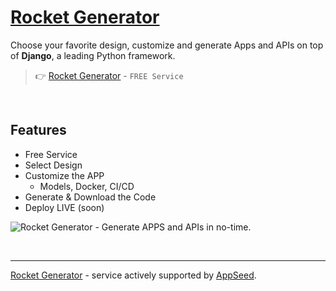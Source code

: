 # [Rocket Generator](https://app-generator.dev/)

Choose your favorite design, customize and generate Apps and APIs on top of **Django**, a leading Python framework.

> 👉 [Rocket Generator](https://app-generator.dev/) - `FREE Service` 

<br />

## Features

- Free Service
- Select Design
- Customize the APP
  - Models, Docker, CI/CD
- Generate & Download the Code
- Deploy LIVE (soon)  

![Rocket Generator - Generate APPS and APIs in no-time.](https://github.com/app-generator/rocket-generator/assets/51070104/17252123-f618-48d6-9799-dd633976a358)

<br />

--- 
[Rocket Generator](https://app-generator.dev/) - service actively supported by [AppSeed](https://appseed.us/).
